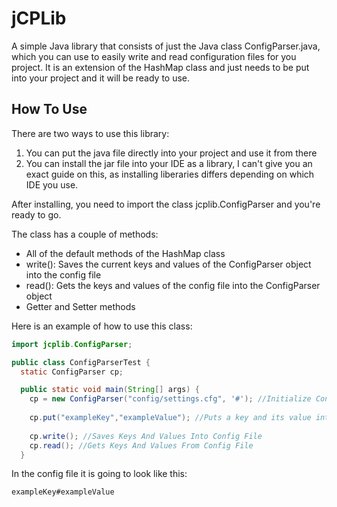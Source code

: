# jCPLib
A simple Java library that consists of just the Java class ConfigParser.java, which you can use to easily write and read configuration files for you project. It is an extension of the HashMap class and just needs to be put into your project and it will be ready to use.

## How To Use
There are two ways to use this library:

1. You can put the java file directly into your project and use it from there
2. You can install the jar file into your IDE as a library, I can't give you an exact guide on this, as installing liberaries differs depending on which IDE you use.

After installing, you need to import the class jcplib.ConfigParser and you're ready to go.

The class has a couple of methods:

- All of the default methods of the HashMap class
- write(): Saves the current keys and values of the ConfigParser object into the config file
- read(): Gets the keys and values of the config file into the ConfigParser object
- Getter and Setter methods

Here is an example of how to use this class:

```java
import jcplib.ConfigParser;

public class ConfigParserTest {
  static ConfigParser cp;

  public static void main(String[] args) {
    cp = new ConfigParser("config/settings.cfg", '#'); //Initialize Config Parser
    
    cp.put("exampleKey","exampleValue"); //Puts a key and its value into the ConfigParser object
    
    cp.write(); //Saves Keys And Values Into Config File
    cp.read(); //Gets Keys And Values From Config File
  }
```

In the config file it is going to look like this:

```
exampleKey#exampleValue
```
